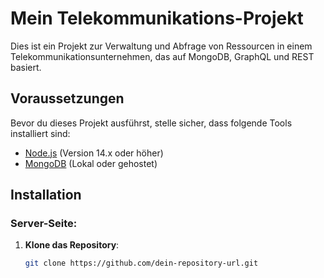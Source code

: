 # Mein Telekommunikations-Projekt

Dies ist ein Projekt zur Verwaltung und Abfrage von Ressourcen in einem Telekommunikationsunternehmen, das auf MongoDB, GraphQL und REST basiert.

## Voraussetzungen

Bevor du dieses Projekt ausführst, stelle sicher, dass folgende Tools installiert sind:

- [Node.js](https://nodejs.org/en/) (Version 14.x oder höher)
- [MongoDB](https://www.mongodb.com/) (Lokal oder gehostet)

## Installation

### Server-Seite:

1. **Klone das Repository**:
   ```bash
   git clone https://github.com/dein-repository-url.git
